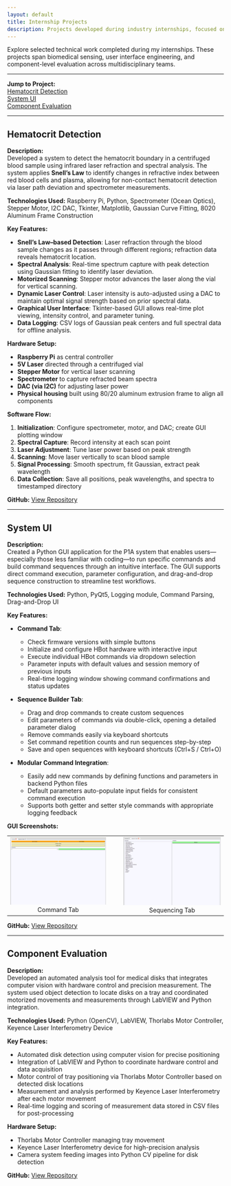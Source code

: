 ```yaml
---
layout: default
title: Internship Projects
description: Projects developed during industry internships, focused on applied R&D, embedded systems, UX design, and component benchmarking.
---
```


Explore selected technical work completed during my internships. These projects span biomedical sensing, user interface engineering, and component-level evaluation across multidisciplinary teams.

---

**Jump to Project:**  
[Hematocrit Detection](#hematocrit-detection)  
[System UI](#system-ui)  
[Component Evaluation](#component-evaluation)

---

## Hematocrit Detection

**Description:**  
Developed a system to detect the hematocrit boundary in a centrifuged blood sample using infrared laser refraction and spectral analysis. The system applies **Snell’s Law** to identify changes in refractive index between red blood cells and plasma, allowing for non-contact hematocrit detection via laser path deviation and spectrometer measurements.

**Technologies Used:** Raspberry Pi, Python, Spectrometer (Ocean Optics), Stepper Motor, I2C DAC, Tkinter, Matplotlib, Gaussian Curve Fitting, 8020 Aluminum Frame Construction

**Key Features:**
- **Snell’s Law–based Detection**: Laser refraction through the blood sample changes as it passes through different regions; refraction data reveals hematocrit location.
- **Spectral Analysis**: Real-time spectrum capture with peak detection using Gaussian fitting to identify laser deviation.
- **Motorized Scanning**: Stepper motor advances the laser along the vial for vertical scanning.
- **Dynamic Laser Control**: Laser intensity is auto-adjusted using a DAC to maintain optimal signal strength based on prior spectral data.
- **Graphical User Interface**: Tkinter-based GUI allows real-time plot viewing, intensity control, and parameter tuning.
- **Data Logging**: CSV logs of Gaussian peak centers and full spectral data for offline analysis.

**Hardware Setup:**  
- **Raspberry Pi** as central controller  
- **5V Laser** directed through a centrifuged vial  
- **Stepper Motor** for vertical laser scanning  
- **Spectrometer** to capture refracted beam spectra  
- **DAC (via I2C)** for adjusting laser power  
- **Physical housing** built using 80/20 aluminum extrusion frame to align all components

**Software Flow:**
1. **Initialization**: Configure spectrometer, motor, and DAC; create GUI plotting window  
2. **Spectral Capture**: Record intensity at each scan point  
3. **Laser Adjustment**: Tune laser power based on peak strength  
4. **Scanning**: Move laser vertically to scan blood sample  
5. **Signal Processing**: Smooth spectrum, fit Gaussian, extract peak wavelength
6. **Data Collection**: Save all positions, peak wavelengths, and spectra to timestamped directory

**GitHub:** [View Repository](https://github.com/cpalencica/HCT)

---

## System UI

**Description:**  
Created a Python GUI application for the P1A system that enables users—especially those less familiar with coding—to run specific commands and build command sequences through an intuitive interface. The GUI supports direct command execution, parameter configuration, and drag-and-drop sequence construction to streamline test workflows.

**Technologies Used:** Python, PyQt5, Logging module, Command Parsing, Drag-and-Drop UI

**Key Features:**
- **Command Tab**:  
  - Check firmware versions with simple buttons  
  - Initialize and configure HBot hardware with interactive input  
  - Execute individual HBot commands via dropdown selection  
  - Parameter inputs with default values and session memory of previous inputs  
  - Real-time logging window showing command confirmations and status updates

- **Sequence Builder Tab**:  
  - Drag and drop commands to create custom sequences  
  - Edit parameters of commands via double-click, opening a detailed parameter dialog  
  - Remove commands easily via keyboard shortcuts  
  - Set command repetition counts and run sequences step-by-step  
  - Save and open sequences with keyboard shortcuts (Ctrl+S / Ctrl+O)

- **Modular Command Integration**:  
  - Easily add new commands by defining functions and parameters in backend Python files  
  - Default parameters auto-populate input fields for consistent command execution  
  - Supports both getter and setter style commands with appropriate logging feedback


**GUI Screenshots:**

<table align="center">
  <tr>
    <td style="text-align: center; padding-right: 20px;">
      <img src="../../assets/icons/command.png" width="300px" alt="Command Tab">
      <br>
      Command Tab
    </td>
    <td style="text-align: center; padding-left: 20px;">
      <img src="../../assets/icons/sequence.png" width="300px" alt="Sequencing Tab">
      <br>
      Sequencing Tab
    </td>
  </tr>
</table>

**GitHub:** [View Repository](https://github.com/cpalencica/SystemUI)

---

## Component Evaluation

**Description:**  
Developed an automated analysis tool for medical disks that integrates computer vision with hardware control and precision measurement. The system used object detection to locate disks on a tray and coordinated motorized movements and measurements through LabVIEW and Python integration.

**Technologies Used:** Python (OpenCV), LabVIEW, Thorlabs Motor Controller, Keyence Laser Interferometry Device

**Key Features:**
- Automated disk detection using computer vision for precise positioning  
- Integration of LabVIEW and Python to coordinate hardware control and data acquisition  
- Motor control of tray positioning via Thorlabs Motor Controller based on detected disk locations  
- Measurement and analysis performed by Keyence Laser Interferometry after each motor movement
- Real-time logging and scoring of measurement data stored in CSV files for post-processing

**Hardware Setup:**  
- Thorlabs Motor Controller managing tray movement  
- Keyence Laser Interferometry device for high-precision analysis
- Camera system feeding images into Python CV pipeline for disk detection

**GitHub:** [View Repository](https://github.com/cpalencica/ComponentEvaluation)

